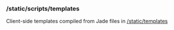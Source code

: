 ### /static/scripts/templates
Client-side templates compiled from Jade files in [/static/templates](../../templates)
